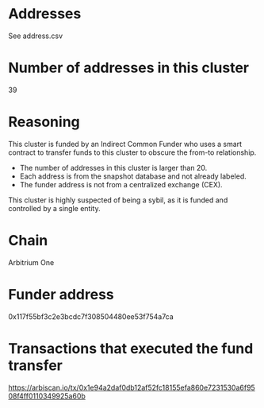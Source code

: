 # Addresses

See address.csv

# Number of addresses in this cluster

39

# Reasoning

This cluster is funded by an Indirect Common Funder who uses a smart contract to transfer funds to this cluster to obscure the from-to relationship.

- The number of addresses in this cluster is larger than 20.
- Each address is from the snapshot database and not already labeled.
- The funder address is not from a centralized exchange (CEX).

This cluster is highly suspected of being a sybil, as it is funded and controlled by a single entity.

# Chain

Arbitrium One

# Funder address

0x117f55bf3c2e3bcdc7f308504480ee53f754a7ca

# Transactions that executed the fund transfer

https://arbiscan.io/tx/0x1e94a2daf0db12af52fc18155efa860e7231530a6f9508f4ff0110349925a60b
